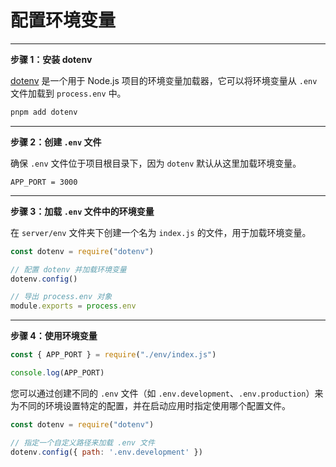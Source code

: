 # 配置环境变量

-----

**步骤 1：安装 dotenv**

[dotenv](https://www.npmjs.com/package/dotenv) 是一个用于 Node.js 项目的环境变量加载器，它可以将环境变量从 `.env` 文件加载到 `process.env` 中。

```bash
pnpm add dotenv
```

------

**步骤 2：创建 `.env` 文件**

确保 `.env` 文件位于项目根目录下，因为 `dotenv` 默认从这里加载环境变量。

```
APP_PORT = 3000
```

----

**步骤 3：加载 `.env` 文件中的环境变量**

在 `server/env` 文件夹下创建一个名为 `index.js` 的文件，用于加载环境变量。

```js
const dotenv = require("dotenv")

// 配置 dotenv 并加载环境变量
dotenv.config()

// 导出 process.env 对象
module.exports = process.env
```

------

**步骤 4：使用环境变量**

```js
const { APP_PORT } = require("./env/index.js")

console.log(APP_PORT)
```

您可以通过创建不同的 `.env` 文件（如 `.env.development`、`.env.production`）来为不同的环境设置特定的配置，并在启动应用时指定使用哪个配置文件。

```js
const dotenv = require("dotenv")

// 指定一个自定义路径来加载 .env 文件
dotenv.config({ path: '.env.development' })
```

